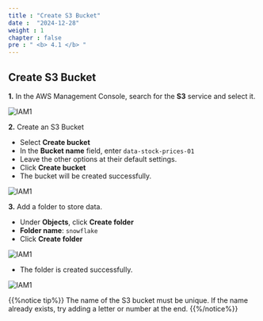 ```yaml
---
title : "Create S3 Bucket"
date :  "2024-12-28"
weight : 1
chapter : false
pre : " <b> 4.1 </b> "
---
```


## Create S3 Bucket

**1.** In the AWS Management Console, search for the **S3** service and select it.

![IAM1](https://vuthibichngoc.github.io/workshop_awsfcj_2024/images/4.s3/4.1.1.png)

**2.** Create an S3 Bucket

- Select **Create bucket**
- In the **Bucket name** field, enter ``` data-stock-prices-01 ```
- Leave the other options at their default settings.
- Click **Create bucket**
- The bucket will be created successfully.

![IAM1](https://vuthibichngoc.github.io/workshop_awsfcj_2024/images/4.s3/4.1.2.png)

**3.** Add a folder to store data.

- Under **Objects**, click **Create folder**
- **Folder name**: ``` snowflake ```
- Click **Create folder**

![IAM1](https://vuthibichngoc.github.io/workshop_awsfcj_2024/images/4.s3/4.1.3.png)

- The folder is created successfully.

![IAM1](https://vuthibichngoc.github.io/workshop_awsfcj_2024/images/4.s3/4.1.4.png)

{{%notice tip%}} 
The name of the S3 bucket must be unique. If the name already exists, try adding a letter or number at the end.
{{%/notice%}}